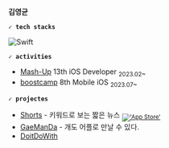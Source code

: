 **김영균**

**`✓ tech stacks`**

![Swift](https://img.shields.io/badge/swift-F54A2A?style=for-the-badge&logo=swift&logoColor=white)


**`✓ activities`**
- [Mash-Up](https://mash-up.kr) 13th iOS Developer <sub>2023.02~</sub>
- [boostcamp](https://boostcamp.connect.or.kr) 8th Mobile iOS <sub>2023.07~</sub>


**`✓ projectes`**
- [Shorts](https://github.com/mash-up-kr/SeeYouAgain_iOS) - 키워드로 보는 짧은 뉴스 <sub>[!['App Store'](https://img.shields.io/badge/App_Store-0D96F6?style=&logo=app-store&logoColor=white)](https://apps.apple.com/kr/app/숏스-short-news/id6447816671)</sub>
- [GaeManDa](https://github.com/WalkingDogWithFriends/GaeManDa) - 개도 어플로 만날 수 있다.
- [DoitDoWith](https://github.com/doitdowith/DoitDowith-iOS)
